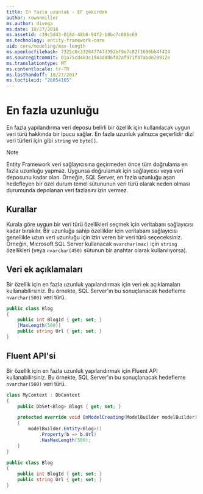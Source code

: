 ```yaml
---
title: En fazla uzunluk - EF çekirdek
author: rowanmiller
ms.author: divega
ms.date: 10/27/2016
ms.assetid: c39c5d43-018d-48b8-94f2-b8bc7c686c69
ms.technology: entity-framework-core
uid: core/modeling/max-length
ms.openlocfilehash: 7325c0c3328477473392bf9e7c82f1696bb4f424
ms.sourcegitcommit: 01a75cd483c1943ddd6f82af971f07abde20912e
ms.translationtype: MT
ms.contentlocale: tr-TR
ms.lasthandoff: 10/27/2017
ms.locfileid: "26054165"
---
```

# <a name="maximum-length"></a>En fazla uzunluğu

En fazla yapılandırma veri deposu belirli bir özellik için kullanılacak uygun veri türü hakkında bir ipucu sağlar. En fazla uzunluk yalnızca geçerlidir dizi veri türleri için gibi `string` ve `byte[]`.

> [!NOTE]  
> Entity Framework veri sağlayıcısına geçirmeden önce tüm doğrulama en fazla uzunluğu yapmaz. Uygunsa doğrulamak için sağlayıcısı veya veri deposunu kadar olan. Örneğin, SQL Server, en fazla uzunluğu aşan hedefleyen bir özel durum temel sütununun veri türü olarak neden olması durumunda depolanan veri fazlasını izin vermez.

## <a name="conventions"></a>Kurallar

Kurala göre uygun bir veri türü özellikleri seçmek için veritabanı sağlayıcısı kadar bırakılır. Bir uzunluğa sahip özellikler için veritabanı sağlayıcısı genellikle uzun veri uzunluğu için izin veren bir veri türü seçeceksiniz. Örneğin, Microsoft SQL Server kullanacak `nvarchar(max)` için `string` özellikleri (veya `nvarchar(450)` sütunun bir anahtar olarak kullanılıyorsa).

## <a name="data-annotations"></a>Veri ek açıklamaları

Bir özellik için en fazla uzunluk yapılandırmak için veri ek açıklamaları kullanabilirsiniz. Bu örnekte, SQL Server'ın bu sonuçlanacak hedefleme `nvarchar(500)` veri türü.

<!-- [!code-csharp[Main](samples/core/Modeling/DataAnnotations/Samples/MaxLength.cs?highlight=4)] -->
``` csharp
public class Blog
{
    public int BlogId { get; set; }
    [MaxLength(500)]
    public string Url { get; set; }
}
```

## <a name="fluent-api"></a>Fluent API'si

Bir özellik için en fazla uzunluk yapılandırmak için Fluent API kullanabilirsiniz. Bu örnekte, SQL Server'ın bu sonuçlanacak hedefleme `nvarchar(500)` veri türü.

<!-- [!code-csharp[Main](samples/core/Modeling/FluentAPI/Samples/MaxLength.cs?highlight=7,8,9)] -->
``` csharp
class MyContext : DbContext
{
    public DbSet<Blog> Blogs { get; set; }

    protected override void OnModelCreating(ModelBuilder modelBuilder)
    {
        modelBuilder.Entity<Blog>()
            .Property(b => b.Url)
            .HasMaxLength(500);
    }
}

public class Blog
{
    public int BlogId { get; set; }
    public string Url { get; set; }
}
```
